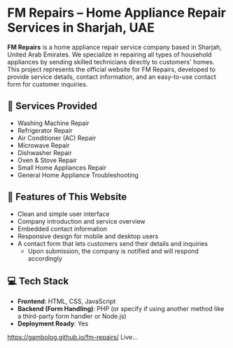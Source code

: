 # FM Repairs – Home Appliance Repair Services in Sharjah, UAE

**FM Repairs** is a home appliance repair service company based in Sharjah, United Arab Emirates. We specialize in repairing all types of household appliances by sending skilled technicians directly to customers' homes. This project represents the official website for FM Repairs, developed to provide service details, contact information, and an easy-to-use contact form for customer inquiries.

## 🔧 Services Provided

- Washing Machine Repair  
- Refrigerator Repair  
- Air Conditioner (AC) Repair  
- Microwave Repair  
- Dishwasher Repair  
- Oven & Stove Repair  
- Small Home Appliances Repair  
- General Home Appliance Troubleshooting


## 📄 Features of This Website

- Clean and simple user interface
- Company introduction and service overview
- Embedded contact information
- Responsive design for mobile and desktop users
- A contact form that lets customers send their details and inquiries
  - Upon submission, the company is notified and will respond accordingly

## 💻 Tech Stack

- **Frontend**: HTML, CSS, JavaScript  
- **Backend (Form Handling)**: PHP (or specify if using another method like a third-party form handler or Node.js)
- **Deployment Ready**: Yes

https://gambolog.github.io/fm-repairs/ Live...
